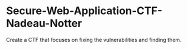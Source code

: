 # Secure-Web-Application-CTF-Nadeau-Notter
Create a CTF that focuses on fixing the vulnerabilities and finding them.
